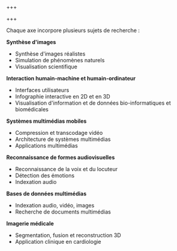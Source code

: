 +++

+++

Chaque axe incorpore plusieurs sujets de recherche :

**Synthèse d'images**

- Synthèse d'images réalistes
- Simulation de phénomènes naturels
- Visualisation scientifique

**Interaction humain-machine et humain-ordinateur**

- Interfaces utilisateurs
- Infographie interactive en 2D et en 3D
- Visualisation d'information et de données bio-informatiques et biomédicales

**Systèmes multimédias mobiles**

- Compression et transcodage vidéo
- Architecture de systèmes multimédias
- Applications multimédias

**Reconnaissance de formes audiovisuelles**

- Reconnaissance de la voix et du locuteur
- Détection des émotions
- Indexation audio

**Bases de données multimédias**

- Indexation audio, vidéo, images
- Recherche de documents multimédias

**Imagerie médicale**

- Segmentation, fusion et reconstruction 3D
- Application clinique en cardiologie